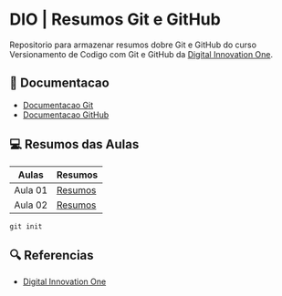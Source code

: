 
# DIO | Resumos Git e GitHub

Repositorio para armazenar resumos dobre Git e GitHub do curso Versionamento de Codigo com Git e   GitHub da [Digital Innovation One](https://www.dio.me/).

## 📕 Documentacao
- [Documentacao Git](https://git-scm.com/doc)
- [Documentacao GitHub](https://docs.github.com/)

## 💻 Resumos das Aulas

|Aulas | Resumos |
|------|---------|
| Aula 01 | [Resumos]()|
| Aula 02 | [Resumos]()|

```
git init 
```

## 🔍 Referencias
- [Digital Innovation One]()

